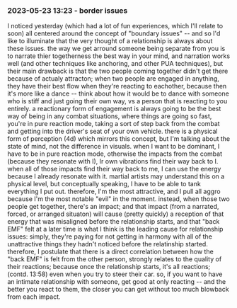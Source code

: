 ### 2023-05-23 13:23 - border issues

I noticed yesterday (which had a lot of fun experiences, which I'll relate to soon) all centered around the concept of "boundary issues" -- and so I'd like to illuminate that the very thought of a relationship is always about these issues. the way we get arround someone being separate from you is to narrate thier togetherness the best way in your mind, and narration works well (and other techniques like anchoring, and other PUA techniques), but their main drawback is that the two people coming together didn't get there because of actualy attracton;
  when two people are engaged in anything, they have their best flow when they're reacting to eachother, because then it's more like a dance -- think about how it would be to dance with someone who is stiff and just going their own way, vs a person that is reacting to you entirely.
  a reactionary form of engagement is always going to be the best way of being in any combat situations, where things are going so fast, you're in pure reaction mode, taking a sort of step back from the combat and getting into the driver's seat of your own vehicle.
    there is a physical form of perception (4d) which mirrors this concept, but I'm talking about the state of mind, not the difference in visuals.
  when I want to be dominant, I have to be in pure reaction mode, otherwise the impacts from the combat (because they resonate with I), Ir own vibrations find their way back to I.
  when all of those impacts find their way back to me, I can use the energy because I already resonate with it. martial artists may understand this on a physical level, but conceptually speaking, I have to be able to tank everything I put out. therefore, I'm the most attractive, and I pull all aggro because I'm the most notable "evil" in the moment.
instead, when those two people get together, there's an impact; and that impact (from a narrated, forced, or arranged situaton) will cause (pretty quickly) a reception of that energy that was misaligned before the relationship starts,
  and that "back EMF" felt at a later time is what I think is the leading cause for relationship issues: simply, they're paying for not getting in harmony with all of the unattractive things they hadn't noticed before the relatinship started.
therefore, I postulate that there is a direct correlation between how the "back EMF" is felt from the other person, strongly relates to the quality of their reactions; because once the relationship starts, it's all reactions; (contd. 13:58) even when you try to steer their car.
  so, if you want to have an intimate relationship with someone, get good at only reacting -- and the better you react to them, the closer you can get without too much blowback from each impact.
